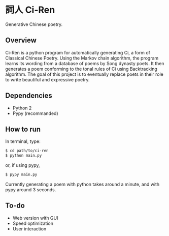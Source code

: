 # 詞人 Ci-Ren
Generative Chinese poetry.


## Overview
Ci-Ren is a python program for automatically generating Ci, a form of Classical Chinese Poetry.
Using the Markov chain algorithm, the program learns its wording from a database of poems by Song dynasty poets. It then generates a poem conforming to the tonal rules of Ci using Backtracking algorithm.
The goal of this project is to eventually replace poets in their role to write beautiful and expressive poetry.


## Dependencies
- Python 2
- Pypy (recommanded)


## How to run
In terminal, type:
```bash
$ cd path/to/ci-ren
$ python main.py
```
or, if using pypy,
```bash
$ pypy main.py
```
Currently generating a poem with python takes around a minute, and with pypy around 3 seconds.


## To-do
- Web version with GUI
- Speed optimization
- User interaction
